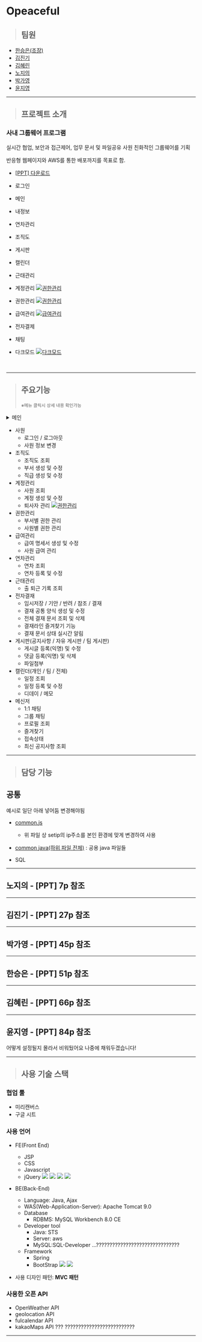 # Opeaceful

> ## 팀원

- [한승은(조장)](#한승은---ppt-p-참조)
- [김진기](#김진기---ppt-p-참조)
- [김혜린](#김혜린---ppt-p-참조)
- [노지의](#노지의---ppt-p-참조)
- [박가영](#박가영---ppt-p-참조)
- [윤지영](#윤지영---ppt-p-참조)

---

> ## 프로젝트 소개

### 사내 그룹웨어 프로그램

실시간 협업, 보안과 접근제어, 업무 문서 및 파일공유
사원 친화적인 그룹웨어를 기획

반응형 웹페이지와 AWS를 통한 배포까지를 목표로 함.

- <a href="./Opeaceful/src/main/webapp/resources/etc/Opeaceful_PPT.pdf" download="Opeaceful.pdf">[PPT] 다운로드</a>

- 로그인

- 메인

- 내정보

- 연차관리

- 조직도

- 게시판

- 캘린더

- 근태관리

- 계정관리
  [![권한관리](./Opeaceful/src/main/webapp/resources/etc/video/member.gif)](#프로젝트-소개)

- 권한관리
  [![권한관리](./Opeaceful/src/main/webapp/resources/etc/video/role.gif)](#프로젝트-소개)

- 급여관리
  [![급여관리](./Opeaceful/src/main/webapp/resources/etc/video/salary.gif)](#프로젝트-소개)

- 전자결제

- 채팅

- 다크모드
  [![다크모드](./Opeaceful/src/main/webapp/resources/etc/video/darkmode.gif)](#프로젝트-소개)

<br>

---

<!-- > ## 주요 기능 -->

<blockquote>
<h2>주요기능</h2>
<p><small>※메뉴 클릭시 상세 내용 확인가능</small></p>
</blockquote>

<details>
   <summary>메인</summary>
  <div markdown="1">
    <ul>
     <li>프로필 조회</li>
     <li>테마 변경</li>
     <li>현재 시간 및 출 퇴근 기록</li>
     <li>접속상태</li>
     <li>현재 날씨</li>
    </ul>
    
        [![급여관리](./Opeaceful/src/main/webapp/resources/etc/video/salary.gif)](#프로젝트-소개)
    </div>
</details>

- 사원
  - 로그인 / 로그아웃
  - 사원 정보 변경
- 조직도
  - 조직도 조회
  - 부서 생성 및 수정
  - 직급 생성 및 수정
- 계정관리
  - 사원 조회
  - 계정 생성 및 수정
  - 퇴사자 관리
    [![권한관리](./Opeaceful/src/main/webapp/resources/etc/video/member.gif)](#프로젝트-소개)
- 권한관리
  - 부서별 권한 관리
  - 사원별 권한 관리
- 급여관리
  - 급여 명세서 생성 및 수정
  - 사원 급여 관리
- 연차관리
  - 연차 조회
  - 연차 등록 및 수정
- 근태관리
  - 출 퇴근 기록 조회
- 전자결재
  - 임시저장 / 기안 / 반려 / 참조 / 결재
  - 결재 공통 양식 생성 및 수정
  - 전체 결재 문서 조회 및 삭제
  - 결재라인 즐겨찾기 기능
  - 결재 문서 상태 실시간 알림
- 게시판(공지사항 / 자유 게시판 / 팀 게시판)
  - 게시글 등록(익명) 및 수정
  - 댓글 등록(익명) 및 삭제
  - 파일첨부
- 캘린더(개인 / 팀 / 전체)
  - 일정 조회
  - 일정 등록 및 수정
  - 디데이 / 메모
- 메신저
  - 1:1 채팅
  - 그룹 채팅
  - 프로필 조회
  - 즐겨찾기
  - 접속상태
  - 최신 공지사항 조회

---

> ## 담당 기능

## 공통

예시로 일단 아래 넣어둠 변경해야됨

- [common.js](./Opeaceful/src/main/webapp/resources/js/common.js)
  - 위 파일 상 setip의 ip주소를 본인 환경에 맞게 변경하여 사용
- [common java(하위 파일 전체)](./SEMI_MZ/src/mz/common) : 공용 java 파일들

- SQL

---

## 노지의 - [PPT] 7p 참조

---

## 김진기 - [PPT] 27p 참조

---

## 박가영 - [PPT] 45p 참조

---

## 한승은 - [PPT] 51p 참조

---

## 김혜린 - [PPT] 66p 참조

---

## 윤지영 - [PPT] 84p 참조

어떻게 설정될지 몰라서 비워뒀어요
나중에 채워두겠습니다!

---

> ## 사용 기술 스택

### 협업 툴

- 미리캔버스
- 구글 시트

### 사용 언어

- FE(Front End)

  - JSP
  - CSS
  - Javascript
  - jQuery
    <img src="https://img.shields.io/badge/HTML5-E34F26?style=flat&logo=HTML5&logoColor=white"/>
    <img src="https://img.shields.io/badge/CSS5-1572B6?style=flat&logo=CSS5&logoColor=white"/>
    <img src="https://img.shields.io/badge/javascript-F7DF1E?style=flat&logo=javascript&logoColor=white"/>
    <img src="https://img.shields.io/badge/jquery-0769AD?style=flat&logo=jquery&logoColor=white"/>

- BE(Back-End)

  - Language: Java, Ajax
  - WAS(Web-Application-Server): Apache Tomcat 9.0
  - Database
    - RDBMS: MySQL Workbench 8.0 CE
  - Developer tool
    - Java: STS
    - Server: aws
    - MySQL:SQL-Developer ...???????????????????????????????
  - Framework
    - Spring
    - BootStrap
      <img src="https://img.shields.io/badge/mysql-4479A1?style=flat&logo=mysql&logoColor=white"/>
      <img src="https://img.shields.io/badge/Spring-6DB33F?style=flat&logo=Spring&logoColor=white"/>

- 사용 디자인 패턴: **MVC 패턴**

### 사용한 오픈 API

- OpenWeather API
- geolocation API
- fulcalendar API
- kakaoMaps API ??? ??????????????????????????

---
